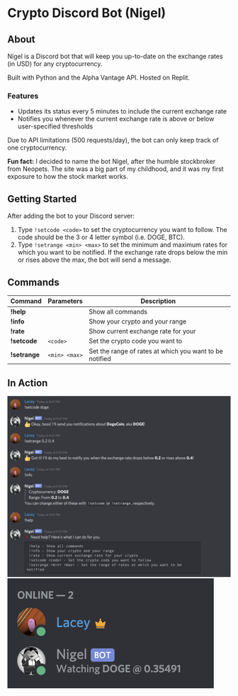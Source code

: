 # Crypto Discord Bot (Nigel)

## About
Nigel is a Discord bot that will keep you up-to-date on the exchange rates (in USD) for any cryptocurrency. 

Built with Python and the Alpha Vantage API. Hosted on Replit.

### Features
* Updates its status every 5 minutes to include the current exchange rate
* Notifies you whenever the current exchange rate is above or below user-specified thresholds

Due to API limitations (500 requests/day), the bot can only keep track of one cryptocurrency.

**Fun fact:** I decided to name the bot Nigel, after the humble stockbroker from Neopets. The site was a big part of my childhood, and it was my first exposure to how the stock market works.

## Getting Started
After adding the bot to your Discord server:
1. Type `!setcode <code>` to set the cryptocurrency you want to follow. The code should be the 3 or 4 letter symbol (i.e. DOGE, BTC).
2. Type `!setrange <min> <max>` to set the minimum and maximum rates for which you want to be notified. If the exchange rate drops below the min or rises above the max, the bot will send a message.

## Commands
| Command       | Parameters        |  Description    |
| ------------- | ----------------- | --------------- |
| **!help**     |                   | Show all commands
| **!info**     |                   | Show your crypto and your range
| **!rate**     |                   | Show current exchange rate for your
| **!setcode**  | `<code>`          | Set the crypto code you want to
| **!setrange** | `<min> <max>`     | Set the range of rates at which you want to be notified

## In Action
![Commands](./screenshots/commands.png)
![Status](./screenshots/status.png)
